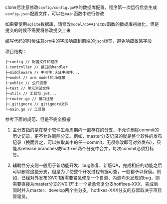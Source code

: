 clone后注意修改`config/config.go`中的数据库配置，程序第一次运行后会生成`config.json`配置文件，可以在`main`函数中进行修改

如果要使用`sqlite`数据库，请修改`model/db`中`InitDB`函数的数据库初始化，但是提交的时候不需要将修改提交上来

编写代码的时候注意`orm`中的字段响应到前端的`json`标签，避免响应敏感字段

项目结构：

~~~shell
├─config // 配置文件和程序
├─controller // 接口的handler
├─middleware // 中间件:认证中间件...
├─model // orm model和db连接
├─public // 公开资源
├─test // 单元测试文件
├─utils // 工具包:jwt...
├─router.go // 接口注册
├─.gitignore // gitignore文件
└─main.go // 工具包

~~~

参考下面的规范、但是不完全照搬

1. 主分支指的是在整个软件生命周期内一直存在的分支，不允许删除commit的历史记录，更不允许删除分支。例如，master分支记录的就是整个软件的发布记录（换而言之，可以拉取其中的任一commit，无须修改即可对外发布），只能从release
branches或hotfixes两个分支中合并，每次commit必须打标签。

2. 辅助性分支则一般用于新功能开发、bug修复、新版QA，完成相应的功能之后可以删除这些分支，但是为了使整个开发过程有据可查，一般都予以保留。例如，已经对外发布的V0.1版需要紧急修复一个自测、内测均未发现的bug，则需要直接从master分支的V0.1开出一个紧急修复分支hotfixes-XXX，完成后同时并入master、develop两个主分支，hotfixes-XXX分支的存留取决于项目管理员。

